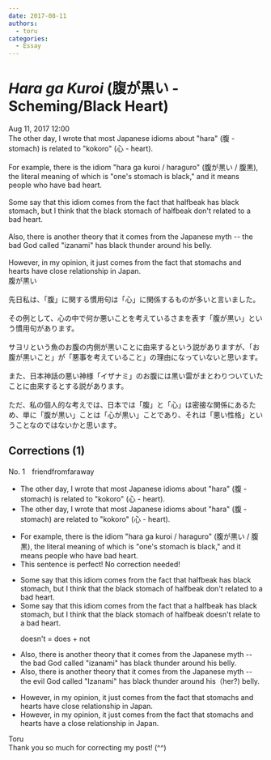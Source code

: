```yaml
---
date: 2017-08-11
authors:
  - toru
categories:
  - Essay
---
```


<h1 id="subject_show"><strong><em>Hara ga Kuroi</strong></em> (腹が黒い - Scheming/Black Heart)</h1>
<div class="date">Aug 11, 2017 12:00</div>
<div id="post"><div id="body_show_ori">
The other day, I wrote that most Japanese idioms about "hara" (腹 - stomach) is related to "kokoro" (心 - heart).<br/><br/>For example, there is the idiom "hara ga kuroi / haraguro" (腹が黒い / 腹黒), the literal meaning of which is "one's stomach is black," and it means people who have bad heart.<br/><br/>Some say that this idiom comes from the fact that halfbeak has black stomach, but I think that the black stomach of halfbeak don't related to a bad heart.<br/><br/>Also, there is another theory that it comes from the Japanese myth -- the bad God called "izanami" has black thunder around his belly.<br/><br/>However, in my opinion, it just comes from the fact that stomachs and hearts have close relationship in Japan.
</div></div>

<!-- more -->

<div id="post_ja"><div id="body_show_mo">
腹が黒い<br/><br/>先日私は、「腹」に関する慣用句は「心」に関係するものが多いと言いました。<br/><br/>その例として、心の中で何か悪いことを考えているさまを表す「腹が黒い」という慣用句があります。<br/><br/>サヨリという魚のお腹の内側が黒いことに由来するという説がありますが、「お腹が黒いこと」が「悪事を考えていること」の理由になっていないと思います。<br/><br/>また、日本神話の悪い神様「イザナミ」のお腹には黒い雷がまとわりついていたことに由来するとする説があります。<br/><br/>ただ、私の個人的な考えでは、日本では「腹」と「心」は密接な関係にあるため、単に「腹が黒い」ことは「心が黒い」ことであり、それは「悪い性格」ということなのではないかと思います。
</div></div>

## Corrections (1)
<div id="block"><div class="first_name"> No. 1　<span class="just_name">friendfromfaraway</span></div><div id="block2">
<ul class="correction_field">
<li class="incorrect">The other day, I wrote that most Japanese idioms about "hara" (腹 - stomach) is related to "kokoro" (心 - heart).</li>
<li class="corrected correct">
The other day, I wrote that most Japanese idiom<span class="f_blue">s</span> about "hara" (腹 - stomach) <span class="f_blue">are</span> related to "kokoro" (心 - heart).
</li>
</ul>
<ul class="correction_field">
<li class="incorrect">For example, there is the idiom "hara ga kuroi / haraguro" (腹が黒い / 腹黒), the literal meaning of which is "one's stomach is black," and it means people who have bad heart.</li>
<li class="corrected perfect">This sentence is perfect! No correction needed!</li>
</ul>
<ul class="correction_field">
<li class="incorrect">Some say that this idiom comes from the fact that halfbeak has black stomach, but I think that the black stomach of halfbeak don't related to a bad heart.</li>
<li class="corrected correct">
Some say that this idiom comes from the fact that a halfbeak has black stomach, but I think that the black stomach of halfbeak <span class="f_blue">doesn't</span> relate to a bad heart.
<p class="correction_comment">doesn't = does + not</p>
</li>
</ul>
<ul class="correction_field">
<li class="incorrect">Also, there is another theory that it comes from the Japanese myth -- the bad God called "izanami" has black thunder around his belly.</li>
<li class="corrected correct">
Also, there is another theory that it comes from the Japanese myth -- the evil God called "Izanami" has black thunder around his<span class="f_gray">（her?) </span>belly.
</li>
</ul>
<ul class="correction_field">
<li class="incorrect">However, in my opinion, it just comes from the fact that stomachs and hearts have close relationship in Japan.</li>
<li class="corrected correct">
However, in my opinion, it just comes from the fact that stomachs and hearts have <span class="f_blue">a</span> close relationship in Japan.
</li>
</ul>
</div><div class="name"><span class="just_name">Toru</span><br>
Thank you so much for correcting my post! (^^)
</div>
</div>
